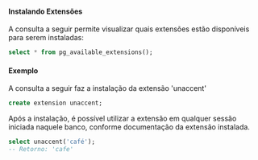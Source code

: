 #### Instalando Extensões

A consulta a seguir permite visualizar quais extensões estão disponíveis para serem instaladas:

```sql
select * from pg_available_extensions();
```

#### Exemplo

A consulta a seguir faz a instalação da extensão 'unaccent'

```sql
create extension unaccent;
```

Após a instalação, é possível utilizar a extensão em qualquer sessão iniciada naquele banco, conforme documentação da extensão instalada.

```sql
select unaccent('café');
-- Retorno: 'cafe'
```